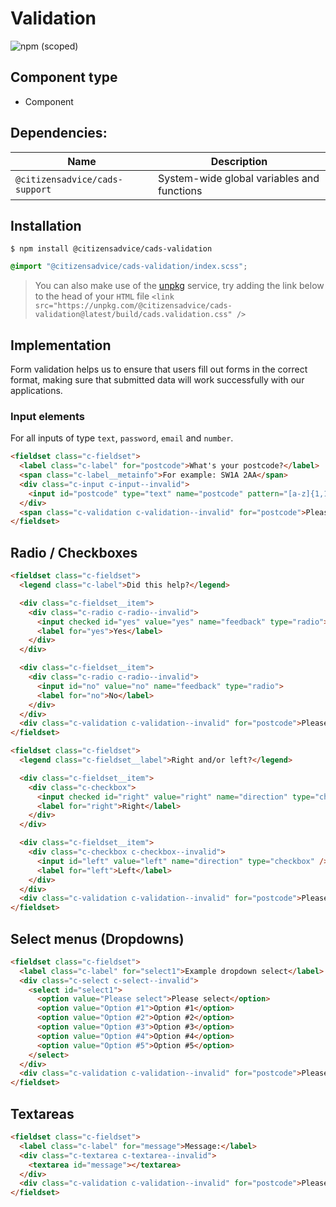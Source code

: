 # Validation

![npm (scoped)](https://img.shields.io/npm/v/@citizensadvice/cads-validation.svg)

## Component type

- Component

## Dependencies:

| Name                           | Description                                |
| ------------------------------ | ------------------------------------------ |
| `@citizensadvice/cads-support` | System-wide global variables and functions |

## Installation

```
$ npm install @citizensadvice/cads-validation
```

```scss
@import "@citizensadvice/cads-validation/index.scss";
```

> You can also make use of the [unpkg](https://unpkg.com) service, try adding the link below to the head of your `HTML` file
> `<link src="https://unpkg.com/@citizensadvice/cads-validation@latest/build/cads.validation.css" />`

## Implementation

Form validation helps us to ensure that users fill out forms in the correct format, making sure that submitted data will work successfully with our applications.

### Input elements

For all inputs of type `text`, `password`, `email` and `number`.

<!-- prettier-ignore-start -->
```html
<fieldset class="c-fieldset">
  <label class="c-label" for="postcode">What's your postcode?</label>
  <span class="c-label__metainfo">For example: SW1A 2AA</span>
  <div class="c-input c-input--invalid">
    <input id="postcode" type="text" name="postcode" pattern="[a-z]{1,15}" />
  </div>
  <span class="c-validation c-validation--invalid" for="postcode">Please enter a valid postcode</span>
</fieldset>
```
<!-- prettier-ignore-end -->

## Radio / Checkboxes

<!-- prettier-ignore-start -->
```html
<fieldset class="c-fieldset">
  <legend class="c-label">Did this help?</legend>

  <div class="c-fieldset__item">
    <div class="c-radio c-radio--invalid">
      <input checked id="yes" value="yes" name="feedback" type="radio">
      <label for="yes">Yes</label>
    </div>
  </div>

  <div class="c-fieldset__item">
    <div class="c-radio c-radio--invalid">
      <input id="no" value="no" name="feedback" type="radio">
      <label for="no">No</label>
    </div>
  </div>
  <div class="c-validation c-validation--invalid" for="postcode">Please select an option</div>
</fieldset>
```
<!-- prettier-ignore-end -->

```html
<fieldset class="c-fieldset">
  <legend class="c-fieldset__label">Right and/or left?</legend>

  <div class="c-fieldset__item">
    <div class="c-checkbox">
      <input checked id="right" value="right" name="direction" type="checkbox" />
      <label for="right">Right</label>
    </div>
  </div>

  <div class="c-fieldset__item">
    <div class="c-checkbox c-checkbox--invalid">
      <input id="left" value="left" name="direction" type="checkbox" />
      <label for="left">Left</label>
    </div>
  </div>
  <div class="c-validation c-validation--invalid" for="postcode">Please select an option</div>
</fieldset>
```

<!-- prettier-ignore-end -->

## Select menus (Dropdowns)

<!-- prettier-ignore-start -->
```html
<fieldset class="c-fieldset">
  <label class="c-label" for="select1">Example dropdown select</label>
  <div class="c-select c-select--invalid">
    <select id="select1">
      <option value="Please select">Please select</option>
      <option value="Option #1">Option #1</option>
      <option value="Option #2">Option #2</option>
      <option value="Option #3">Option #3</option>
      <option value="Option #4">Option #4</option>
      <option value="Option #5">Option #5</option>
    </select>
  </div>
  <div class="c-validation c-validation--invalid" for="postcode">Please select one option</div>
</fieldset>
```
<!-- prettier-ignore-end -->

## Textareas

<!-- prettier-ignore-start -->
```html
<fieldset class="c-fieldset">
  <label class="c-label" for="message">Message:</label>
  <div class="c-textarea c-textarea--invalid">
    <textarea id="message"></textarea>
  </div>
  <div class="c-validation c-validation--invalid" for="postcode">Please leave a message</div>
</fieldset>
```
<!-- prettier-ignore-end -->
